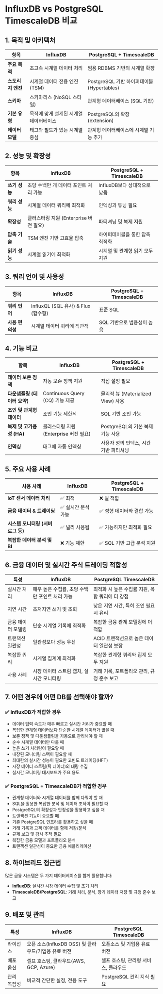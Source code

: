 # InfluxDB vs PostgreSQL TimescaleDB 비교

## 1. 목적 및 아키텍처

| 항목 | InfluxDB | PostgreSQL + TimescaleDB |
|------|----------|------------------------|
| **주요 목적** | 초고속 시계열 데이터 처리 | 범용 RDBMS 기반의 시계열 확장 |
| **스토리지 엔진** | 시계열 데이터 전용 엔진 (TSM) | PostgreSQL 기반 하이퍼테이블 (Hypertables) |
| **스키마** | 스키마리스 (NoSQL 스타일) | 관계형 데이터베이스 (SQL 기반) |
| **기본 유형** | 목적에 맞게 설계된 시계열 데이터베이스 | PostgreSQL의 확장(extension) |
| **데이터 모델** | 태그와 필드가 있는 시계열 중심 | 관계형 데이터베이스에 시계열 기능 추가 |


## 2. 성능 및 확장성

| 항목 | InfluxDB | PostgreSQL + TimescaleDB |
|------|----------|------------------------|
| **쓰기 성능** | 초당 수백만 개 데이터 포인트 처리 가능 | InfluxDB보다 상대적으로 낮음 |
| **쿼리 성능** | 시계열 데이터 쿼리에 최적화 | 인덱싱과 튜닝 필요 |
| **확장성** | 클러스터링 지원 (Enterprise 버전 필요) | 파티셔닝 및 복제 지원 |
| **압축 기술** | TSM 엔진 기반 고효율 압축 | 하이퍼테이블을 통한 압축 최적화 |
| **읽기 성능** | 시계열 읽기에 최적화 | 시계열 및 관계형 읽기 모두 지원 |

## 3. 쿼리 언어 및 사용성

| 항목 | InfluxDB | PostgreSQL + TimescaleDB |
|------|----------|------------------------|
| **쿼리 언어** | InfluxQL (SQL 유사) & Flux (함수형) | 표준 SQL |
| **사용 편의성** | 시계열 데이터 쿼리에 직관적 | SQL 기반으로 범용성이 높음 |

## 4. 기능 비교

| 항목 | InfluxDB | PostgreSQL + TimescaleDB |
|------|----------|------------------------|
| **데이터 보존 정책** | 자동 보존 정책 지원 | 직접 설정 필요 |
| **다운샘플링 (데이터 요약)** | Continuous Query (CQ) 기능 제공 | 물리적 뷰 (Materialized View) 사용 |
| **조인 및 관계형 데이터** | 조인 기능 제한적 | SQL 기반 조인 가능 |
| **복제 및 고가용성 (HA)** | 클러스터링 지원 (Enterprise 버전 필요) | PostgreSQL의 기본 복제 기능 사용 |
| **인덱싱** | 태그에 자동 인덱싱 | 사용자 정의 인덱스, 시간 기반 파티셔닝 |

## 5. 주요 사용 사례

| 사용 사례 | InfluxDB | PostgreSQL + TimescaleDB |
|----------|----------|--------------------------|
| **IoT 센서 데이터 처리** | ✅ 최적 | ❌ 덜 적합 |
| **금융 데이터 & 트레이딩** | ✅ 실시간 분석 가능 | ✅ 정형 데이터와 결합 가능 |
| **시스템 모니터링 (서버 로그 등)** | ✅ 널리 사용됨 | ✅ 가능하지만 최적화 필요 |
| **복잡한 데이터 분석 및 BI** | ❌ 기능 제한 | ✅ SQL 기반 고급 분석 지원 |

## 6. 금융 데이터 및 실시간 주식 트레이딩 적합성

| 특성 | InfluxDB | PostgreSQL TimescaleDB |
|------|----------|------------------------|
| 실시간 처리 | 매우 높은 수집률, 초당 수백만 포인트 처리 가능 | 최적화 시 높은 수집률 지원, 복합 쿼리에 더 강점 |
| 지연 시간 | 초저지연 쓰기 및 조회 | 낮은 지연 시간, 특히 조인 필요 시 유리 |
| 금융 데이터 모델링 | 단순 시계열 기록에 최적화 | 복잡한 금융 관계 모델링에 더 적합 |
| 트랜잭션 일관성 | 일관성보다 성능 우선 | ACID 트랜잭션으로 높은 데이터 일관성 보장 |
| 복잡한 쿼리 | 시계열 집계에 최적화 | 복잡한 관계형 쿼리와 집계 모두 지원 |
| 사용 사례 | 시장 데이터 스트림 캡처, 실시간 모니터링 | 거래 기록, 포트폴리오 관리, 규정 준수 보고 |

## 7. 어떤 경우에 어떤 DB를 선택해야 할까?

### ✅ **InfluxDB가 적합한 경우**
* 데이터 입력 속도가 매우 빠르고 실시간 처리가 중요할 때
* 복잡한 관계형 데이터보다 단순한 시계열 데이터가 많을 때
* 보존 정책 및 다운샘플링을 자동으로 관리해야 할 때
* 순수 시계열 데이터만 다룰 때
* 높은 쓰기 처리량이 필요할 때
* 내장된 모니터링 스택이 필요할 때
* 최대한의 실시간 성능이 필요한 고빈도 트레이딩(HFT)
* 시장 데이터 스트림(틱 데이터)의 대량 수집
* 실시간 모니터링 대시보드가 주요 용도

### ✅ **PostgreSQL + TimescaleDB가 적합한 경우**
* 관계형 데이터와 시계열 데이터를 함께 다뤄야 할 때
* SQL을 활용한 복잡한 분석 및 데이터 조작이 필요할 때
* PostgreSQL의 확장성과 안정성을 활용하고 싶을 때
* 트랜잭션 기능이 중요할 때
* 기존 PostgreSQL 인프라를 활용하고 싶을 때
* 거래 기록과 고객 데이터를 함께 저장/분석
* 규제 보고 및 감사 추적 필요
* 복잡한 금융 모델과 포트폴리오 분석
* 트랜잭션 일관성이 중요한 금융 애플리케이션

## 8. 하이브리드 접근법

많은 금융 시스템은 두 가지 데이터베이스를 함께 활용합니다:
- **InfluxDB**: 실시간 시장 데이터 수집 및 초기 처리
- **TimescaleDB/PostgreSQL**: 거래 처리, 분석, 장기 데이터 저장 및 규정 준수 보고

## 9. 배포 및 관리

| 특성 | InfluxDB | PostgreSQL TimescaleDB |
|------|----------|------------------------|
| 라이선스 | 오픈 소스(InfluxDB OSS) 및 클라우드/기업용 유료 버전 | 오픈소스 및 기업용 유료 버전 |
| 배포 옵션 | 셀프 호스팅, 클라우드(AWS, GCP, Azure) | 셀프 호스팅, 관리형 서비스, 클라우드 |
| 관리 복잡성 | 비교적 간단한 설정, 전용 도구 | PostgreSQL 관리 지식 필요 |
